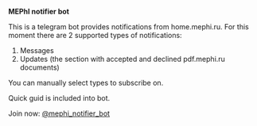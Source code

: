 **MEPhI notifier bot**

This is a telegram bot provides notifications from home.mephi.ru.
For this moment there are 2 supported types of notifications:
1) Messages
2) Updates (the section with accepted and declined pdf.mephi.ru documents)

You can manually select types to subscribe on.

Quick guid is included into bot.

Join now: [@mephi_notifier_bot](https://t.me/mephi_notifier_bot)